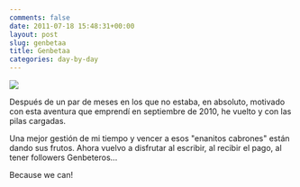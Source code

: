 ```yaml
---
comments: false
date: 2011-07-18 15:48:31+00:00
layout: post
slug: genbetaa
title: Genbetaa
categories: day-by-day
---
```


[![](http://blog.migueljulian.com/wp-content/uploads/genbeta.jpg)](http://blog.migueljulian.com/2011/07/genbetaa/genbeta/)

Después de un par de meses en los que no estaba, en absoluto, motivado con esta aventura que emprendí en septiembre de 2010, he vuelto y con las pilas cargadas.

Una mejor gestión de mi tiempo y vencer a esos "enanitos cabrones" están dando sus frutos. Ahora vuelvo a disfrutar al escribir, al recibir el pago, al tener followers Genbeteros...

Because we can!
